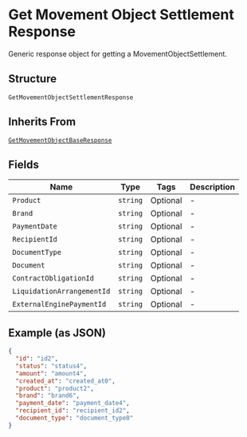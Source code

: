 
# Get Movement Object Settlement Response

Generic response object for getting a MovementObjectSettlement.

## Structure

`GetMovementObjectSettlementResponse`

## Inherits From

[`GetMovementObjectBaseResponse`](../../doc/models/get-movement-object-base-response.md)

## Fields

| Name | Type | Tags | Description |
|  --- | --- | --- | --- |
| `Product` | `string` | Optional | - |
| `Brand` | `string` | Optional | - |
| `PaymentDate` | `string` | Optional | - |
| `RecipientId` | `string` | Optional | - |
| `DocumentType` | `string` | Optional | - |
| `Document` | `string` | Optional | - |
| `ContractObligationId` | `string` | Optional | - |
| `LiquidationArrangementId` | `string` | Optional | - |
| `ExternalEnginePaymentId` | `string` | Optional | - |

## Example (as JSON)

```json
{
  "id": "id2",
  "status": "status4",
  "amount": "amount4",
  "created_at": "created_at0",
  "product": "product2",
  "brand": "brand6",
  "payment_date": "payment_date4",
  "recipient_id": "recipient_id2",
  "document_type": "document_type0"
}
```

